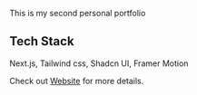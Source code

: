 This is my second personal portfolio

## Tech Stack

Next.js, Tailwind css, Shadcn UI, Framer Motion

Check out [Website](https://lucas-personal-portfolio.vercel.app/) for more details.
